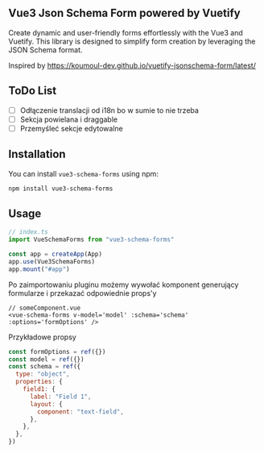 ## Vue3 Json Schema Form powered by Vuetify

Create dynamic and user-friendly forms effortlessly with the Vue3 and Vuetify.
This library is designed to simplify form creation by leveraging the JSON Schema format.

Inspired by https://koumoul-dev.github.io/vuetify-jsonschema-form/latest/

## ToDo List

- [ ] Odłączenie translacji od i18n bo w sumie to nie trzeba
- [ ] Sekcja powielana i draggable
- [ ] Przemyśleć sekcje edytowalne

## Installation

You can install `vue3-schema-forms` using npm:

```bash
npm install vue3-schema-forms
```

## Usage

```javascript
// index.ts
import VueSchemaForms from "vue3-schema-forms"

const app = createApp(App)
app.use(Vue3SchemaForms)
app.mount("#app")
```

Po zaimportowaniu pluginu możemy wywołać komponent generujący formularze i przekazać odpowiednie props'y

```vue
// someComponent.vue
<vue-schema-forms v-model='model' :schema='schema' :options='formOptions' />
```

Przykładowe propsy

```javascript
const formOptions = ref({})
const model = ref({})
const schema = ref({
  type: "object",
  properties: {
    field1: {
      label: "Field 1",
      layout: {
        component: "text-field",
      },
    },
  },
})
```

